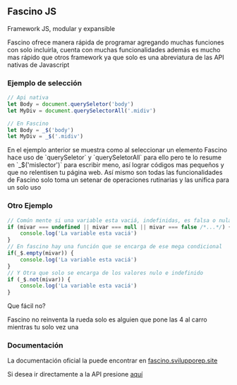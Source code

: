 ## Fascino JS
<p>
	Framework JS, modular y expansible
</p>
<p>
	Fascino ofrece manera rápida de programar agregando muchas funciones con solo incluirla, cuenta con muchas funcionalidades
	además es mucho mas rápido que otros framework ya que solo es una abreviatura de las API nativas de Javascript
</p>

### Ejemplo de selección

```js
// Api nativa
let Body = document.querySeletor('body')
let MyDiv = document.querySelectorAll('.midiv')

// En Fascino
let Body = _$('body')
let MyDiv = _$('.midiv')
```
<p>
	En el ejemplo anterior se muestra como al seleccionar un elemento Fascino hace uso de `querySeletor` y `querySeletorAll` para ello
	pero te lo resume en `_$('mislector')` para escribir meno, así lograr códigos mas pequeños y que no relentisen tu página web.
	Así mismo son todas las funcionalidades de Fascino solo toma un setenar de operaciones rutinarias y las unifica para un solo uso
</p>

### Otro Ejemplo

```js
// Común mente si una variable esta vaciá, indefinidas, es falsa o nula hacemos un mega condicional
if (mivar === undefined || mivar === null || mivar === false /*...*/) {
	console.log('La variable esta vaciá')
}
// En fascino hay una función que se encarga de ese mega condicional
if(_$.empty(mivar)) {
	console.log('La variable esta vaciá')
}
// Y Otra que solo se encarga de los valores nulo e indefinido
if (_$.not(mivar)) {
	console.log('La variable esta vaciá')
}
```
<p>Que fácil no?</p>
<p>Fascino no reinventa la rueda solo es alguien que pone las 4 al carro mientras tu solo vez una</p>

### Documentación

<p>La documentación oficial la puede encontrar en <a href="https://fascino.svilupporeo.site">fascino.svilupporep.site</a></p>
<p>Si desea ir directamente a la API presione <a href="https://fascino.svilupporeo.site/docs/api">aquí</a></p>
